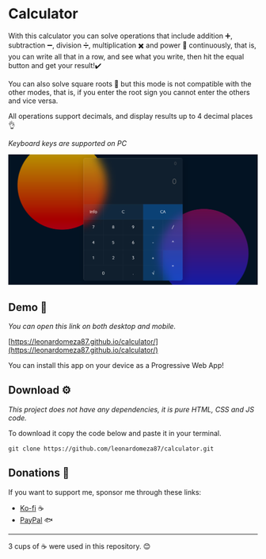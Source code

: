 # Calculator

With this calculator you can solve operations that include addition ➕, subtraction ➖, division ➗, multiplication ✖️ and power 💪 continuously, that is, you can write all that in a row, and see what you write, then hit the equal button and get your result!✔️

You can also solve square roots 🌱 but this mode is not compatible with the other modes, that is, if you enter the root sign you cannot enter the others and vice versa.

All operations support decimals, and display results up to 4 decimal places 👌

_Keyboard keys are supported on PC_

![Screenshot](assets/preview.png)

## Demo 🚀

_You can open this link on both desktop and mobile._

[https://leonardomeza87.github.io/calculator/](https://leonardomeza87.github.io/calculator/)

You can install this app on your device as a Progressive Web App!

## Download ⚙️

_This project does not have any dependencies, it is pure HTML, CSS and JS code._

To download it copy the code below and paste it in your terminal.

```
git clone https://github.com/leonardomeza87/calculator.git
```

## Donations 🎁

If you want to support me, sponsor me through these links:

- [Ko-fi](https://ko-fi.com/meza87) ☕
- [PayPal](https://www.paypal.me/universedll) 🐟

---

3 cups of ☕ were used in this repository. 😊
